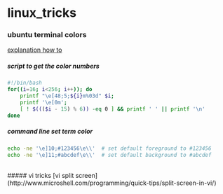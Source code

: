 # linux_tricks

### ubuntu terminal colors
[explanation how to](https://askubuntu.com/questions/558280/changing-colour-of-text-and-background-of-terminal)</br>


##### script to get the color numbers
```bash
#!/bin/bash
for((i=16; i<256; i++)); do
    printf "\e[48;5;${i}m%03d" $i;
    printf '\e[0m';
    [ ! $((($i - 15) % 6)) -eq 0 ] && printf ' ' || printf '\n'
done
```

##### command line set term color
```bash
echo -ne '\e]10;#123456\e\\'  # set default foreground to #123456
echo -ne '\e]11;#abcdef\e\\'  # set default background to #abcdef
```

</br>
##### vi tricks
[vi split screen](http://www.microshell.com/programming/quick-tips/split-screen-in-vi/)
